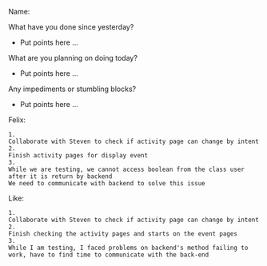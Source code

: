 Name: 

What have you done since yesterday?

- Put points here ...

What are you planning on doing today?

- Put points here ...

Any impediments or stumbling blocks?

- Put points here ...

Felix:
```
1. 
Collaborate with Steven to check if activity page can change by intent
2. 
Finish activity pages for display event
3. 
While we are testing, we cannot access boolean from the class user after it is return by backend
We need to communicate with backend to solve this issue
```
Like:
```
1. 
Collaborate with Steven to check if activity page can change by intent
2. 
Finish checking the activity pages and starts on the event pages
3. 
While I am testing, I faced problems on backend's method failing to work, have to find time to communicate with the back-end
```
